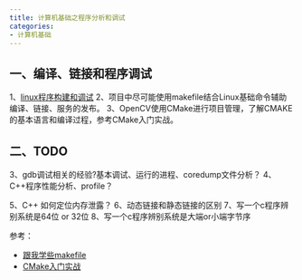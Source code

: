 ```yaml
---
title: 计算机基础之程序分析和调试
categories: 
- 计算机基础
---
```


## 一、编译、链接和程序调试
1、[linux程序构建和调试](https://wxquare.github.io/2019/03/12/Linux%20C++%E7%A8%8B%E5%BA%8F%E6%9E%84%E5%BB%BA%E5%92%8C%E5%88%86%E6%9E%90)
2、项目中尽可能使用makefile结合Linux基础命令辅助编译、链接、服务的发布。
3、OpenCV使用CMake进行项目管理，了解CMAKE的基本语言和编译过程，参考CMake入门实战。


## 二、TODO
3、gdb调试相关的经验?基本调试、运行的进程、coredump文件分析？
4、C++程序性能分析、profile？

5、C++ 如何定位内存泄露？
6、动态链接和静态链接的区别
7、写一个c程序辨别系统是64位 or 32位
8、写一个c程序辨别系统是大端or小端字节序





参考：
- [跟我学些makefile](https://github.com/wxquare/programming/blob/master/document/%E8%B7%9F%E6%88%91%E4%B8%80%E8%B5%B7%E5%86%99Makefile-%E9%99%88%E7%9A%93.pdf)
- [CMake入门实战](https://www.hahack.com/codes/cmake/)
